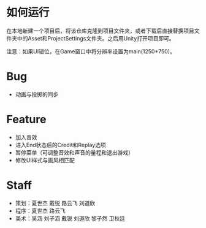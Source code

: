 # 如何运行
在本地新建一个项目后，将该仓库克隆到项目文件夹，或者下载后直接替换项目文件夹中的Asset和ProjectSettings文件夹。之后用Unity打开项目即可。  

注意：如果UI错位，在Game窗口中将分辨率设置为main(1250*750)。

# Bug
- 动画与投掷的同步

# Feature
- 加入音效
- 进入End状态后的Credit和Replay选项
- 暂停菜单（可调整音效和声音的量程和退出游戏）
- 修改UI样式与画风相匹配

# Staff

- 策划：夏世杰 戴锐 路云飞 刘道欣
- 程序：夏世杰 路云飞
- 美术：吴涵 刘子涵 戴锐 刘道欣 黎子然 卫秋廷
